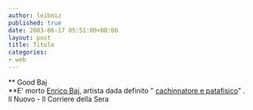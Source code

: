 ```yaml
---
author: leibniz
published: true
date: 2003-06-17 05:51:00+00:00
layout: post
title: Titolo
categories:
- web
---
```


 **   Good Baj   
**E' morto  [ Enrico Baj](http://www.ilnuovo.it/nuovo/foglia/0,1007,181747,00.html), artista dada definito " [ cachinnatore e patafisico](http://www.corriere.it/edicola/index.jsp?path=CULTURA&doc=TER)"   .   
  Il Nuovo - Il Corriere della Sera
